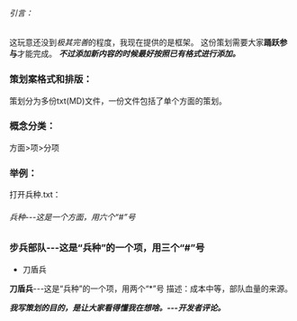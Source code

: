###### 引言：

这玩意还没到*极其完善*的程度，我现在提供的是框架。
这份策划需要大家**踊跃参与**才能完成。
***不过添加新内容的时候最好按照已有格式进行添加。***

### 策划案格式和排版：
策划分为多份txt(MD)文件，一份文件包括了单个方面的策划。

### 概念分类：
方面>项>分项

### 举例：
打开兵种.txt：

###### 兵种---这是一个方面，用六个“#”号

### 步兵部队---这是“兵种”的一个项，用三个“#”号

 * 刀盾兵

**刀盾兵**---这是“兵种”的一个项，用两个“*”号
描述：成本中等，部队血量的来源。

***我写策划的目的，是让大家看得懂我在想啥。---开发者评论。***



